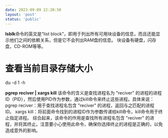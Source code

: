 ```yaml
---
date: 2023-09-09 22:20:50
layout: 'post'
status: 'public'
---
```


**lsblk**命令的英文是“list block”，即用于列出所有可用块设备的信息，而且还能显示他们之间的依赖关系，但是它不会列出RAM盘的信息。 块设备有硬盘，闪存盘，CD-ROM等等。

# 查看当前目录存储大小
du -d 1 -h


**pgrep reciver | xargs kill** 
该命令的含义是查找进程名为 "reciver" 的进程的进程ID（PID），然后使用PID作为参数，通过kill命令来终止这些进程。具体来说：
pgrep reciver：用于查找进程名包含 "reciver" 的进程，返回与之匹配的进程ID。
xargs kill：将前面命令找到的进程ID作为参数传递给kill命令，kill命令用于终止指定进程。
综合起来，该命令的作用是查找所有进程名包含 "reciver" 的进程，并将其终止。注意要小心使用此命令，确保你选择终止的进程是正确的，以免造成意外的影响。

